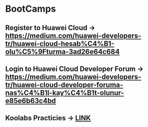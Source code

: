 # BootCamps

## Register to Huawei Cloud -> https://medium.com/huawei-developers-tr/huawei-cloud-hesab%C4%B1-olu%C5%9Fturma-3ad26e64c684
## Login to Huawei Cloud Developer Forum -> https://medium.com/huawei-developers-tr/huawei-cloud-developer-foruma-nas%C4%B1l-kay%C4%B1t-olunur-e85e6b63c4bd
## Koolabs Practicies -> [LINK](https://lab.huaweicloud.com/intl/en-us/experiment-list)

